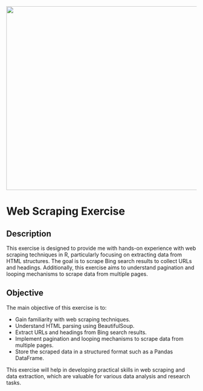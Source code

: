 <img src="https://miro.medium.com/v2/resize:fit:1358/1*d8qjKITXNdQ5reRbo3_q8g.gif" width="1000" height="485">

# Web Scraping Exercise

## Description

This exercise is designed to provide me with hands-on experience with web scraping techniques in R, particularly focusing on extracting data from HTML structures. The goal is to scrape Bing search results to collect URLs and headings. Additionally, this exercise aims to understand pagination and looping mechanisms to scrape data from multiple pages.

## Objective

The main objective of this exercise is to:

- Gain familiarity with web scraping techniques.
- Understand HTML parsing using BeautifulSoup.
- Extract URLs and headings from Bing search results.
- Implement pagination and looping mechanisms to scrape data from multiple pages.
- Store the scraped data in a structured format such as a Pandas DataFrame.
  
This exercise will help in developing practical skills in web scraping and data extraction, which are valuable for various data analysis and research tasks.
